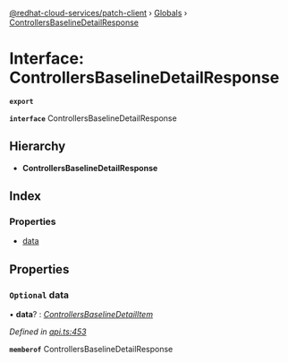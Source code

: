 [@redhat-cloud-services/patch-client](../README.md) › [Globals](../globals.md) › [ControllersBaselineDetailResponse](controllersbaselinedetailresponse.md)

# Interface: ControllersBaselineDetailResponse

**`export`** 

**`interface`** ControllersBaselineDetailResponse

## Hierarchy

* **ControllersBaselineDetailResponse**

## Index

### Properties

* [data](controllersbaselinedetailresponse.md#optional-data)

## Properties

### `Optional` data

• **data**? : *[ControllersBaselineDetailItem](controllersbaselinedetailitem.md)*

*Defined in [api.ts:453](https://github.com/RedHatInsights/javascript-clients/blob/22e0c417/packages/patch/api.ts#L453)*

**`memberof`** ControllersBaselineDetailResponse
